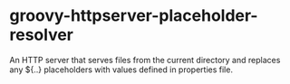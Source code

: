 groovy-httpserver-placeholder-resolver
======================================

An HTTP server that serves files from the current directory and replaces any ${..} placeholders with values defined in properties file.
